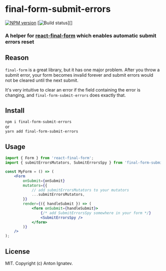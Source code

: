 # final-form-submit-errors
[![NPM version][npm-image]][npm-url]
[![Build status][travis-image]][]

[npm-image]: https://img.shields.io/npm/v/final-form-submit-errors.svg?style=flat-square
[npm-url]: https://www.npmjs.com/package/final-form-submit-errors
[travis-image]: https://travis-ci.org/ignatevdev/final-form-submit-errors.svg?branch=master

### A helper for [react-final-form](https://github.com/final-form/react-final-form) which enables automatic submit errors reset

## Reason

`final-form` is a great library, but it has one major problem. After you throw a submit error, your form becomes invalid forever and submit errors would not be cleared until the next submit.

It's very intuitive to clear an error if the field containing the error is changing, and `final-form-submit-errors` does exactly that.

## Install
`npm i final-form-submit-errors`  
or  
`yarn add final-form-submit-errors`

## Usage

```jsx
import { Form } from 'react-final-form';
import { submitErrorsMutators, SubmitErrorsSpy } from 'final-form-submit-errors';

const MyForm = () => (
    <Form
        onSubmit={onSubmit}
        mutators={{
            // add submitErrorsMutators to your mutators
            ...submitErrorsMutators,
        }}
        render={({ handleSubmit }) => (
            <form onSubmit={handleSubmit}>
                {/* add SubmitErrorsSpy somewhere in your form */}
                <SubmitErrorsSpy />
            </form>
        )}
    />
);
```

## License

MIT. Copyright (c) Anton Ignatev.
